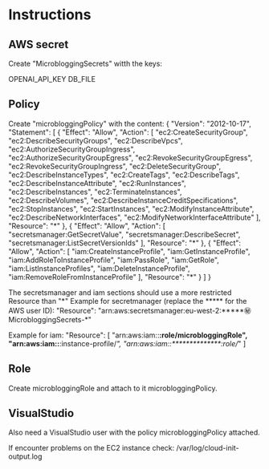 # Instructions

## AWS secret

Create "MicrobloggingSecrets" witth the keys:

OPENAI_API_KEY
DB_FILE

## Policy

Create "microbloggingPolicy" with the content:
{
"Version": "2012-10-17",
"Statement": [
{
"Effect": "Allow",
"Action": [
"ec2:CreateSecurityGroup",
"ec2:DescribeSecurityGroups",
"ec2:DescribeVpcs",
"ec2:AuthorizeSecurityGroupIngress",
"ec2:AuthorizeSecurityGroupEgress",
"ec2:RevokeSecurityGroupEgress",
"ec2:RevokeSecurityGroupIngress",
"ec2:DeleteSecurityGroup",
"ec2:DescribeInstanceTypes",
"ec2:CreateTags",
"ec2:DescribeTags",
"ec2:DescribeInstanceAttribute",
"ec2:RunInstances",
"ec2:DescribeInstances",
"ec2:TerminateInstances",
"ec2:DescribeVolumes",
"ec2:DescribeInstanceCreditSpecifications",
"ec2:StopInstances",
"ec2:StartInstances",
"ec2:ModifyInstanceAttribute",
"ec2:DescribeNetworkInterfaces",
"ec2:ModifyNetworkInterfaceAttribute"
],
"Resource": "\*"
},
{
"Effect": "Allow",
"Action": [
"secretsmanager:GetSecretValue",
"secretsmanager:DescribeSecret",
"secretsmanager:ListSecretVersionIds"
],
"Resource": "\*"
},
{
"Effect": "Allow",
"Action": [
"iam:CreateInstanceProfile",
"iam:GetInstanceProfile",
"iam:AddRoleToInstanceProfile",
"iam:PassRole",
"iam:GetRole",
"iam:ListInstanceProfiles",
"iam:DeleteInstanceProfile",
"iam:RemoveRoleFromInstanceProfile"
],
"Resource": "\*"
}
]
}

The secretsmanager and iam sections should use a more restricted Resource than "\*"
Example for secretmanager (replace the \*\*\*\*\* for the AWS user ID):
"Resource": "arn:aws:secretsmanager:eu-west-2:\*\*\*\*\*:secret:MicrobloggingSecrets-\*"

Example for iam:
"Resource": [
"arn:aws:iam::**************:role/microbloggingRole",
"arn:aws:iam::**************:instance-profile/*",
"arn:aws:iam::**************:role/*"
]

## Role

Create microbloggingRole and attach to it microbloggingPolicy.

## VisualStudio

Also need a VisualStudio user with the policy microbloggingPolicy attached.

If encounter problems on the EC2 instance check:
/var/log/cloud-init-output.log
